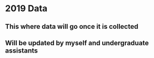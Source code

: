 # 2019 Data
#####
## This where data will go once it is collected
## Will be updated by myself and undergraduate assistants 
